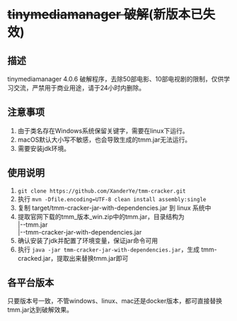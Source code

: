 # ~~tinymediamanager 破解~~(新版本已失效)

## 描述

tinymediamanager 4.0.6 破解程序，去除50部电影、10部电视剧的限制，仅供学习交流，严禁用于商业用途，请于24小时内删除。

## 注意事项

1. 由于类名存在Windows系统保留关键字，需要在linux下运行。
2. macOS默认大小写不敏感，也会导致生成的tmm.jar无法运行。
3. 需要安装jdk环境。

## 使用说明

1. `git clone https://github.com/XanderYe/tmm-cracker.git`
2. 执行 `mvn -Dfile.encoding=UTF-8 clean install assembly:single`
3. 复制 target/tmm-cracker-jar-with-dependencies.jar 到 linux 系统中
4. 提取官网下载的tmm_版本_win.zip中的tmm.jar，目录结构为<br/>
|--tmm.jar<br/>
|--tmm-cracker-jar-with-dependencies.jar<br/>
5. 确认安装了jdk并配置了环境变量，保证jar命令可用
6. 执行 `java -jar tmm-cracker-jar-with-dependencies.jar`，生成 tmm-cracked.jar，提取出来替换tmm.jar即可

## 各平台版本

只要版本号一致，不管windows、linux、mac还是docker版本，都可直接替换tmm.jar达到破解效果。
